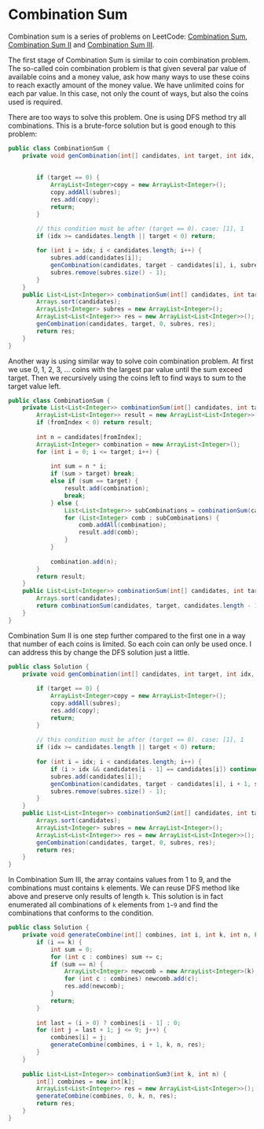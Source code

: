 # Combination Sum

Combination sum is a series of problems on LeetCode:
[Combination Sum](https://leetcode.com/problems/combination-sum/),
[Combination Sum II](https://leetcode.com/problems/combination-sum-ii/) and
[Combination Sum III](https://leetcode.com/problems/combination-sum-iii/).

The first stage of Combination Sum is similar to coin combination problem.
The so-called coin combination problem is that given several par value of available
coins and a money value, ask how many ways to use these coins to reach exactly amount
of the money value. We have unlimited coins for each par value.
In this case, not only the count of ways, but also the coins used is required.

There are too ways to solve this problem. One is using DFS method try all combinations.
This is a brute-force solution but is good enough to this problem:

```java
public class CombinationSum {
    private void genCombination(int[] candidates, int target, int idx, List<Integer> subres, List<List<Integer>> res) {
        
        
        if (target == 0) {
            ArrayList<Integer>copy = new ArrayList<Integer>();
            copy.addAll(subres);
            res.add(copy);
            return;
        }

        // this condition must be after (target == 0). case: [1], 1
        if (idx >= candidates.length || target < 0) return;
        
        for (int i = idx; i < candidates.length; i++) {
            subres.add(candidates[i]);
            genCombination(candidates, target - candidates[i], i, subres, res);
            subres.remove(subres.size() - 1);
        }
    }
    public List<List<Integer>> combinationSum(int[] candidates, int target) {
        Arrays.sort(candidates);
        ArrayList<Integer> subres = new ArrayList<Integer>();
        ArrayList<List<Integer>> res = new ArrayList<List<Integer>>();
        genCombination(candidates, target, 0, subres, res);
        return res;
    }
}
```

Another way is using similar way to solve coin combination problem.
At first we use 0, 1, 2, 3, ... coins with the largest par value until the sum
exceed target. Then we recursively using the coins left to find ways to sum to
the target value left.

```java
public class CombinationSum {
    private List<List<Integer>> combinationSum(int[] candidates, int target, int fromIndex) {
        ArrayList<List<Integer>> result = new ArrayList<List<Integer>>();
        if (fromIndex < 0) return result;
        
        int n = candidates[fromIndex];
        ArrayList<Integer> combination = new ArrayList<Integer>();
        for (int i = 0; i <= target; i++) {
            
            int sum = n * i;
            if (sum > target) break;
            else if (sum == target) {
                result.add(combination);
                break;
            } else {
                List<List<Integer>> subCombinations = combinationSum(candidates, target - sum, fromIndex - 1);
                for (List<Integer> comb : subCombinations) {
                    comb.addAll(combination);
                    result.add(comb);
                }
            }
            
            combination.add(n);
        }
        return result;
    }
    public List<List<Integer>> combinationSum(int[] candidates, int target) {
        Arrays.sort(candidates);
        return combinationSum(candidates, target, candidates.length - 1);
    }
}
```


Combination Sum II is one step further compared to the first one in a way that
number of each coins is limited. So each coin can only be used once. I can address this
by change the DFS solution just a little.

```java
public class Solution {
    private void genCombination(int[] candidates, int target, int idx, List<Integer> subres, List<List<Integer>> res) {
        
        if (target == 0) {
            ArrayList<Integer>copy = new ArrayList<Integer>();
            copy.addAll(subres);
            res.add(copy);
            return;
        }
        
        // this condition must be after (target == 0). case: [1], 1
        if (idx >= candidates.length || target < 0) return;
        
        for (int i = idx; i < candidates.length; i++) {
            if (i > idx && candidates[i - 1] == candidates[i]) continue;
            subres.add(candidates[i]);
            genCombination(candidates, target - candidates[i], i + 1, subres, res);
            subres.remove(subres.size() - 1);
        }
    }
    public List<List<Integer>> combinationSum2(int[] candidates, int target) {
        Arrays.sort(candidates);
        ArrayList<Integer> subres = new ArrayList<Integer>();
        ArrayList<List<Integer>> res = new ArrayList<List<Integer>>();
        genCombination(candidates, target, 0, subres, res);
        return res;
    }
}
```

In Combination Sum III, the array contains values from 1 to 9, and the combinations must contains `k`
elements.  We can reuse DFS method like above and preserve only results of length `k`.
This solution is in fact enumerated all combinations of `k` elements from `1~9` and find
the combinations that conforms to the condition.

```java
public class Solution {
    private void generateCombine(int[] combines, int i, int k, int n, List<List<Integer>> res) {
        if (i == k) {
            int sum = 0;
            for (int c : combines) sum += c;
            if (sum == n) {
                ArrayList<Integer> newcomb = new ArrayList<Integer>(k);
                for (int c : combines) newcomb.add(c);
                res.add(newcomb);
            }
            return;
        }
        
        int last = (i > 0) ? combines[i - 1] : 0;
        for (int j = last + 1; j <= 9; j++) {
            combines[i] = j;
            generateCombine(combines, i + 1, k, n, res);
        }
    }
    
    public List<List<Integer>> combinationSum3(int k, int n) {
        int[] combines = new int[k];
        ArrayList<List<Integer>> res = new ArrayList<List<Integer>>();
        generateCombine(combines, 0, k, n, res);
        return res;
    }
}
```
